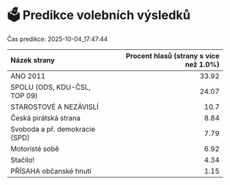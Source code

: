 # 🗳️ Predikce volebních výsledků

Čas predikce: 2025-10-04_17:47:44

| Názek strany                   |   Procent hlasů (strany s více než 1.0%) |
|:-------------------------------|-----------------------------------------:|
| ANO 2011                       |                                    33.92 |
| SPOLU (ODS, KDU-ČSL, TOP 09)   |                                    24.07 |
| STAROSTOVÉ A NEZÁVISLÍ         |                                    10.7  |
| Česká pirátská strana          |                                     8.84 |
| Svoboda a př. demokracie (SPD) |                                     7.79 |
| Motoristé sobě                 |                                     6.92 |
| Stačilo!                       |                                     4.34 |
| PŘÍSAHA občanské hnutí         |                                     1.15 |
